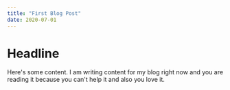 ```yaml
---
title: "First Blog Post"
date: 2020-07-01
---
```


# Headline

Here's some content. I am writing content for my blog right now and you are reading it because you can't help it and also you love it.

